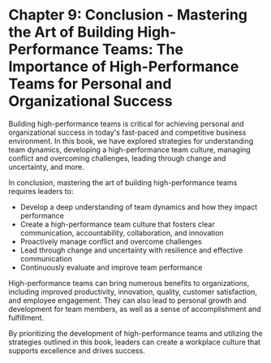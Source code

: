 Chapter 9: Conclusion - Mastering the Art of Building High-Performance Teams: The Importance of High-Performance Teams for Personal and Organizational Success
==============================================================================================================================================================

Building high-performance teams is critical for achieving personal and organizational success in today's fast-paced and competitive business environment. In this book, we have explored strategies for understanding team dynamics, developing a high-performance team culture, managing conflict and overcoming challenges, leading through change and uncertainty, and more.

In conclusion, mastering the art of building high-performance teams requires leaders to:

* Develop a deep understanding of team dynamics and how they impact performance
* Create a high-performance team culture that fosters clear communication, accountability, collaboration, and innovation
* Proactively manage conflict and overcome challenges
* Lead through change and uncertainty with resilience and effective communication
* Continuously evaluate and improve team performance

High-performance teams can bring numerous benefits to organizations, including improved productivity, innovation, quality, customer satisfaction, and employee engagement. They can also lead to personal growth and development for team members, as well as a sense of accomplishment and fulfillment.

By prioritizing the development of high-performance teams and utilizing the strategies outlined in this book, leaders can create a workplace culture that supports excellence and drives success.
